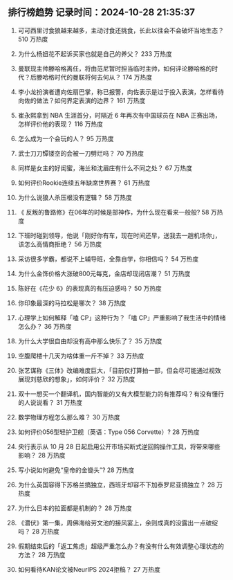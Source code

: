
## 排行榜趋势 记录时间：2024-10-28 21:35:37
  
  1. 可可西里讨食狼越来越多，主动讨食还挑食，长此以往会不会破坏当地生态？ 510 万热度
    
  2. 为什么杨妞花不起诉买家也就是自己的养父？ 233 万热度
    
  3. 曼联现主帅滕哈格离任，将由范尼暂时担当临时主帅，如何评论滕哈格的时代？后滕哈格时代的曼联将何去何从？ 174 万热度
    
  4. 李小龙扮演者遭向佐扇巴掌，称已报警，向佐表示是过于投入表演，怎样看待向佐的做法？如何界定表演的边界？ 161 万热度
    
  5. 崔永熙拿到 NBA 生涯首分，时隔近 6 年再次有中国球员在 NBA 正赛出场，怎样评价他的表现？ 116 万热度
    
  6. 怎么成为一个会玩的人？ 95 万热度
    
  7. 武士刀刀镡镂空的会被一刀劈烂吗？ 70 万热度
    
  8. 同样是女主的好闺蜜，海兰和沈眉庄有什么不同之处？ 67 万热度
    
  9. 如何评价Rookie连续五年缺席世界赛？ 61 万热度
    
  10. 为什么说狼人杀压根没有逻辑？ 58 万热度
    
  11. 《 反叛的鲁路修》在06年的时候是部神作，为什么现在看来一般般? 58 万热度
    
  12. 下班时碰到领导，他说「刚好你有车，现在时间还早，送我去一趟机场你」，该怎么高情商拒绝？ 56 万热度
    
  13. 采访很多学霸，都说不上辅导班，全靠自学，你相信吗？ 54 万热度
    
  14. 为什么金饰价格大涨破800元每克，金店却现闭店潮？ 51 万热度
    
  15. 陈好在《花少 6》的表现真的有压迫感吗？ 50 万热度
    
  16. 你印象最深的马拉松是哪次？ 38 万热度
    
  17. 心理学上如何解释「嗑 CP」这种行为？「嗑 CP」严重影响了我生活中的情绪怎么办？ 36 万热度
    
  18. 为什么大学很自由却没有高中那么快乐了？ 35 万热度
    
  19. 空腹爬楼十几天为啥体重一斤不掉？ 33 万热度
    
  20. 张艺谋称《三体》改编难度巨大，「目前仅打算拍一部，但会尽可能通过视效展现刘慈欣的想象」，如何评价？ 32 万热度
    
  21. 双十一想买一个翻译机，国内智能的又有大模型能力的有推荐吗？有没有懂行的人说说看？ 31 万热度
    
  22. 数学物理方程怎么那么难？ 30 万热度
    
  23. 如何评价056型轻护卫舰（英语：Type 056 Corvette）? 28 万热度
    
  24. 央行表示从 10 月 28 日起启用公开市场买断式逆回购操作工具，将带来哪些影响？ 28 万热度
    
  25. 写小说如何避免“皇帝的金锄头”? 28 万热度
    
  26. 为什么英国容得下苏格兰搞独立，西班牙却容不下加泰罗尼亚搞独立？ 28 万热度
    
  27. 为什么日本的拉面都是机制的？ 28 万热度
    
  28. 《潜伏》第一集，周佛海给劳文池的接风宴上，余则成真的没露出一点破绽吗？ 28 万热度
    
  29. 假期结束后的「返工焦虑」超级严重怎么办？有没有什么有效调整心理状态的方法？ 28 万热度
    
  30. 如何看待KAN论文被NeurIPS 2024拒稿？ 27 万热度
    